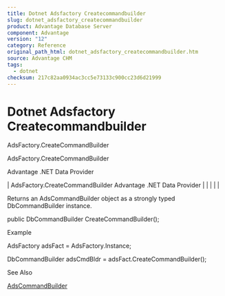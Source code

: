 ```yaml
---
title: Dotnet Adsfactory Createcommandbuilder
slug: dotnet_adsfactory_createcommandbuilder
product: Advantage Database Server
component: Advantage
version: "12"
category: Reference
original_path_html: dotnet_adsfactory_createcommandbuilder.htm
source: Advantage CHM
tags:
  - dotnet
checksum: 217c82aa0934ac3cc5e73133c900cc23d6d21999
---
```


# Dotnet Adsfactory Createcommandbuilder

AdsFactory.CreateCommandBuilder

AdsFactory.CreateCommandBuilder

Advantage .NET Data Provider

| AdsFactory.CreateCommandBuilder  Advantage .NET Data Provider |  |  |  |  |

Returns an AdsCommandBuilder object as a strongly typed DbCommandBuilder instance.

public DbCommandBuilder CreateCommandBuilder();

Example

AdsFactory adsFact = AdsFactory.Instance;

DbCommandBuilder adsCmdBldr = adsFact.CreateCommandBuilder();

See Also

[AdsCommandBuilder](dotnet_adscommandbuilder.md)
